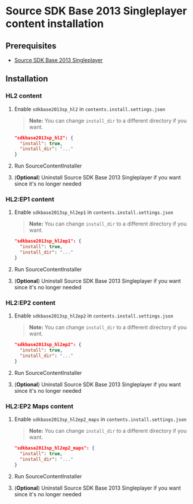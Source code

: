 # Source SDK Base 2013 Singleplayer content installation

## Prerequisites

- [Source SDK Base 2013 Singleplayer](../../../game-installation/game-installation/source-sdk-base-2013-singleplayer.md)

## Installation

### HL2 content

1. Enable `sdkbase2013sp_hl2` in `contents.install.settings.json`

   > **Note:** You can change `install_dir` to a different directory if you want.

   ```json
   "sdkbase2013sp_hl2": {
     "install": true,
     "install_dir": "..."
   }
   ```

2. Run SourceContentInstaller
3. (**Optional**) Uninstall Source SDK Base 2013 Singleplayer if you want since it's no longer needed

### HL2:EP1 content

1. Enable `sdkbase2013sp_hl2ep1` in `contents.install.settings.json`

   > **Note:** You can change `install_dir` to a different directory if you want.

   ```json
   "sdkbase2013sp_hl2ep1": {
     "install": true,
     "install_dir": "..."
   }
   ```

2. Run SourceContentInstaller
3. (**Optional**) Uninstall Source SDK Base 2013 Singleplayer if you want since it's no longer needed

### HL2:EP2 content

1. Enable `sdkbase2013sp_hl2ep2` in `contents.install.settings.json`

   > **Note:** You can change `install_dir` to a different directory if you want.

   ```json
   "sdkbase2013sp_hl2ep2": {
     "install": true,
     "install_dir": "..."
   }
   ```

2. Run SourceContentInstaller
3. (**Optional**) Uninstall Source SDK Base 2013 Singleplayer if you want since it's no longer needed

### HL2:EP2 Maps content

1. Enable `sdkbase2013sp_hl2ep2_maps` in `contents.install.settings.json`

   > **Note:** You can change `install_dir` to a different directory if you want.

   ```json
   "sdkbase2013sp_hl2ep2_maps": {
     "install": true,
     "install_dir": "..."
   }
   ```

2. Run SourceContentInstaller
3. (**Optional**) Uninstall Source SDK Base 2013 Singleplayer if you want since it's no longer needed
